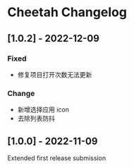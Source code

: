 # Cheetah Changelog

## [1.0.2] - 2022-12-09

### Fixed

- 修复项目打开次数无法更新

### Change

- 新增选择应用 icon
- 去除列表防抖

## [1.0.0] - 2022-11-09

Extended first release submission
